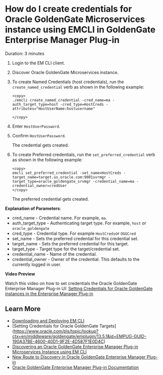 # How do I create credentials for Oracle GoldenGate Microservices instance using EMCLI in  GoldenGate Enterprise Manager Plug-in
Duration: 3 minutes

1. Login to the EM CLI client.
2. Discover Oracle GoldenGate Microservices instance.
3. To create Named Credentials (host credentials), run the `create_named_credential` verb as shown in the following example:

    ```  
    <copy>
    ./emcli create_named_credential -cred_name=ma -auth_target_type=host -cred_type=HostCreds -attributes="HostUserName:hostusername"

    </copy>
    ```
4. Enter `HostUserPassword`.
5. Confirm `HostUserPassword`.

    The credential gets created.

6. To create Preferred credentials, run the `set_preferred_credential` verb as shown in the following example:

    ```  
    <copy>
    emcli set_preferred_credential -set_name=HostCreds -target_name=target.us.oracle.com:9001svrmgr -target_type=oracle_goldengate_srvmgr -credential_name=ma -credential_owner=credUser
    </copy>
    ```   
    The preferred credential gets created.

**Explanation of Parameters**:

* cred_name - Credential name. For example, `ma`.
* auth\_target\_type - Authenticating target type. For example, `host` or `oracle_goldengate`
* cred_type - Credential type. For example `HostCreds`or `OGGCred`
* set_name - Sets the preferred credential for this credential set.
* target_name - Sets the preferred credential for this target.
* target_type - Target type for the target/credential set.
* credential_name - Name of the credential.
* credential_owner - Owner of the credential. This defaults to the currently logged in user.

**Video Preview**

Watch this video on how to set credentials the Oracle GoldenGate Enterprise Manager Plug-in UI: [Setting Credentials for Oracle GoldenGate instances in the Enterprise Manager Plug-in](youtube:zFaX348_LiA)

## Learn More

* [Downloading and Deploying EM CLI ](https://docs.oracle.com/en/enterprise-manager/cloud-control/enterprise-manager-cloud-control/13.4/emcli/downloading-and-deploying-em-cli.html#GUID-5DD77C55-387D-43C3-9DC2-2245569A6AFF)
* [Setting Credentials for Oracle GoldenGate Targets] (https://www.oracle.com/pls/topic/lookup?ctx=en/middleware/goldengate/emplugin/13.5.1&id=EMPUG-GUID-190A37BE-4600-40D1-9F2E-4D587F1E0D4C)
* [Discovering an Oracle GoldenGate Enterprise Manager Plug-in Microservices Instance using EM CLI](https://docs.oracle.com/en/middleware/goldengate/emplugin/13.5.1/empug/discovering-oracle-goldengate-targets-ma-instance-emcli.html#GUID-57AA8120-69C2-4818-9021-91E5F8BFFB7C)
* [New Route to Discovery in Oracle GoldenGate Enterprise Manager Plug-in](https://blogs.oracle.com/dataintegration/post/new-route-to-discovery-in-oracle-goldengate-enterprise-manager-plug-in-134200)
* [Oracle GoldenGate Enterprise Manager Plug-in Documentation](https://docs.oracle.com/en/middleware/goldengate/emplugin/index.html)
